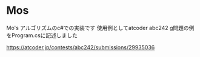 # Mos
Mo's アルゴリズムのc#での実装です
使用例としてatcoder abc242 g問題の例をProgram.csに記述しました

https://atcoder.jp/contests/abc242/submissions/29935036

